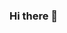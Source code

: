 ### Hi there 👋

<!--
**Luannabrandao/luannabrandao** is a ✨ _special_ ✨ repository because its `README.md` (this file) appears on your GitHub profile.

Here are some ideas to get you started:# Welcome!


# 👨‍💻 Luanna Verônica  [![social]

:computer: I'm Front-End Developer!

:house_with_garden: I’m from Brazil.

:books: I’m currently learning everything.

:outbox_tray: 2021 Goals: create a new project and find a new job.

(https://img.shields.io/badge/Cientista_da_computação--grey?style=flat&logo=linkedin&logoColor=blue)](https://www.linkedin.com/in/luanna-ver%C3%B4nica-silva-brand%C3%A3o-65432a153/)

## Desenvolvedora HTML/CSS/JAVASCRIPT 

[![social](https://img.shields.io/badge/Linkedin--blue?style=for-the-badge&logo=linkedin&logoColor=blue)](https://www.linkedin.com/in/luanna-ver%C3%B4nica-silva-brand%C3%A3o-65432a153/)
[![Github Badge](https://img.shields.io/badge/-Github-000?style=flat-square&logo=Github&logoColor=white&link=https://github.com/Luannabrandao)](https://github.com/Luannabrandao)


### FLUENTE EM LINGUAGENS DE PROGRAMAÇÃO!

🎯 As melhores tecnologias são aquelas que são usadas em benefício de toda a humanidade.

📈 Adepta das **metodologias agéis**, também possuo a certificação em Scrum Fundamentals e Cybersecurity.

🎓 Formada em **Analise e Desenvolvimento de Sistemas** pela Universidade Anhembi Morumbi (UAM - 2020) e continuo me atualizando nas tendências de tecnologias do mercado através de cursos técnicos.

***
 <img src="https://upload.wikimedia.org/wikipedia/commons/thumb/9/99/Unofficial_JavaScript_logo_2.svg/480px-Unofficial_JavaScript_logo_2.svg.png" alt="JavaScript" height="30"/>

<img src="https://seeklogo.com/images/C/css3-logo-8724075274-seeklogo.com.png" alt="CSS3" height="30"/>
  <img src="https://logodownload.org/wp-content/uploads/2016/10/html5-logo-1.png" alt="HTML5" height="30"/>

<img src="https://img.shields.io/badge/CSS3-1572B6?style=for-the-badge&logo=css3&logoColor=white"alt="CSS"	 height="30"/>

<img src="https://img.shields.io/badge/Python-3776AB?style=for-the-badge&logo=python&logoColor=white"alt="Python"	 height="30"/>

- 🌐 &nbsp; HTML | CSS | JavaScript 
- 🔧 &nbsp; Git | Markdown 
- 🖥 &nbsp; Figma

! [Estatísticas do GitHub de Anurag] (https://github-readme-stats.vercel.app/api ? Username = anuraghazra & show_icons = true )


- Thanks for visiting.

- Enjoy it!! o/

----------------------------------------------------------------------------------

